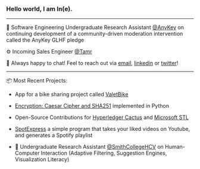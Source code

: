 ### Hello world, I am ln(e).

***
🧩 Software Engineering Undergraduate Research Assistant [@AnyKey](https://anykey.org/) on continuing development of a community-driven moderation intervention called the AnyKey GLHF pledge

⚙️ Incoming Sales Engineer [@Tamr](https://www.tamr.com/)

👾 Always happy to chat! Feel to reach out via [email](mailto:elenipartakki@gmail.com), [linkedin](https://www.linkedin.com/in/elenipartakki/) or [twitter](https://twitter.com/epartakki)! 

***

📦 Most Recent Projects:

- App for a bike sharing project called [ValetBike](https://github.com/epartakki/valetbike)

- [Encryption: Caesar Cipher and SHA251](https://github.com/epartakki/encryption) implemented in Python

- Open-Source Contributions for [Hyperledger Cactus](https://github.com/hyperledger/cactus) and [Microsoft STL](https://github.com/microsoft/STL)

- [SpotExpress](https://github.com/epartakki/spotexpress) a simple program that takes your liked videos on Youtube, and generates a Spotify playlist

- 🔭 Undergraduate Research Assistant [@SmithCollegeHCV](https://github.com/SmithCollegeHCV) on Human-Computer Interaction (Adaptive Filtering, Suggestion Engines, Visualization Literacy)
